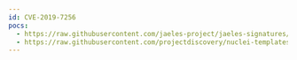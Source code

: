 ```yaml
---
id: CVE-2019-7256
pocs:
  - https://raw.githubusercontent.com/jaeles-project/jaeles-signatures/master/cves/emerge-rce-cve-2019-7256.yaml
  - https://raw.githubusercontent.com/projectdiscovery/nuclei-templates/master/cves/2019/CVE-2019-7256.yaml
---
```

